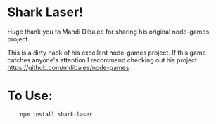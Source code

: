# Shark Laser!

Huge thank you to Mahdi Dibaiee for sharing his original node-games project.

This is a dirty hack of his excellent node-games project.
If this game catches anyone's attention I recommend checking out his project: https://github.com/mdibaiee/node-games

# To Use:
``` javascript
    npm install shark-laser
```